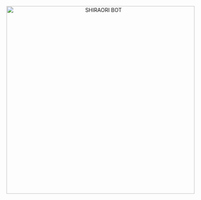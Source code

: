 <p align="center">
<img src="https://telegra.ph/file/06db0eb84b88d11d76e6a.jpg" alt="SHIRAORI BOT" width="500"/>


